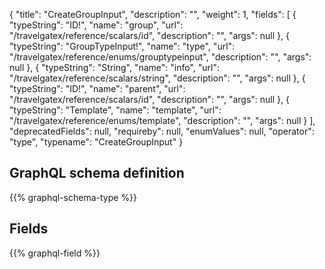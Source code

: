 {
  "title": "CreateGroupInput",
  "description": "",
  "weight": 1,
  "fields": [
    {
      "typeString": "ID!",
      "name": "group",
      "url": "/travelgatex/reference/scalars/id",
      "description": "",
      "args": null
    },
    {
      "typeString": "GroupTypeInput!",
      "name": "type",
      "url": "/travelgatex/reference/enums/grouptypeinput",
      "description": "",
      "args": null
    },
    {
      "typeString": "String",
      "name": "info",
      "url": "/travelgatex/reference/scalars/string",
      "description": "",
      "args": null
    },
    {
      "typeString": "ID!",
      "name": "parent",
      "url": "/travelgatex/reference/scalars/id",
      "description": "",
      "args": null
    },
    {
      "typeString": "Template",
      "name": "template",
      "url": "/travelgatex/reference/enums/template",
      "description": "",
      "args": null
    }
  ],
  "deprecatedFields": null,
  "requireby": null,
  "enumValues": null,
  "operator": "type",
  "typename": "CreateGroupInput"
}
## GraphQL schema definition

{{% graphql-schema-type %}}

## Fields

{{% graphql-field %}}
